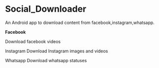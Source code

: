 # Social_Downloader
An Android app to download content from facebook,instagram,whatsapp.

**Facebook**

Download facebook videos

Instagram
Download Instagram images and videos

Whatsapp
Download whatsapp statuses
